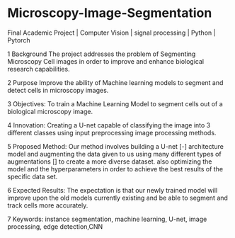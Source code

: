 # Microscopy-Image-Segmentation
Final Academic Project | Computer Vision | signal processing | Python | Pytorch

1 Background
The project addresses the problem of Segmenting Microscopy Cell images in order to improve and enhance biological research capabilities.

2  Purpose
Improve the ability of Machine learning models to segment and detect cells in microscopy images.

3  Objectives:
To train a Machine Learning Model to segment cells out of a biological microscopy image. 

4 Innovation:
Creating a U-net capable of classifying the image into 3 different classes using input preprocessing image processing methods.

5 Proposed Method:
Our method involves building a U-net [-] architecture model and augmenting the data given to us using many different types of augmentations [] to create a more diverse dataset. also optimizing the model and the hyperparameters in order to achieve the best results of the specific data set.

6 Expected Results:
The expectation is that our newly trained model will improve upon the old models currently existing and be able to segment and track cells more accurately.

7 Keywords:
instance segmentation, machine learning, U-net, image processing, edge detection,CNN
